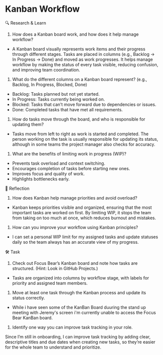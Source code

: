 # Kanban Workflow

🔍 Research & Learn

1. How does a Kanban board work, and how does it help manage workflow?

- A Kanban board visually represents work items and their progress through
  different stages. Tasks are placed in columns (e.g., Backlog → In Progress →
  Done) and moved as work progresses. It helps manage workflow by making the
  status of every task visible, reducing confusion, and improving team
  coordination.

1. What do the different columns on a Kanban board represent? (e.g., Backlog, In
   Progress, Blocked, Done)

- Backlog: Tasks planned but not yet started.
- In Progress: Tasks currently being worked on.
- Blocked: Tasks that can’t move forward due to dependencies or issues.
- Done: Completed tasks that have met all requirements.

1. How do tasks move through the board, and who is responsible for updating
   them?

- Tasks move from left to right as work is started and completed. The person
  working on the task is usually responsible for updating its status, although
  in some teams the project manager also checks for accuracy.

1. What are the benefits of limiting work in progress (WIP)?

- Prevents task overload and context switching.
- Encourages completion of tasks before starting new ones.
- Improves focus and quality of work.
- Highlights bottlenecks early.

📝 Reflection

1. How does Kanban help manage priorities and avoid overload?

- Kanban keeps priorities visible and organized, ensuring that the most
  important tasks are worked on first. By limiting WIP, it stops the team from
  taking on too much at once, which reduces burnout and mistakes.

1. How can you improve your workflow using Kanban principles?

- I can set a personal WIP limit for my assigned tasks and update statuses daily
  so the team always has an accurate view of my progress.

🛠️ Task

1. Check out Focus Bear’s Kanban board and note how tasks are structured. (Hint:
   Look in GitHub Projects.)

- Tasks are organized into columns by workflow stage, with labels for priority
  and assigned team members.

1. Move at least one task through the Kanban process and update its status
   correctly.

- While i have seen some of the KanBan Board duuring the stand up meeting with
  Jeremy's screen i'm currently unable to access the Focus Bear KanBan board.

1. Identify one way you can improve task tracking in your role.

Since I’m still in onboarding, I can improve task tracking by adding clear,
descriptive titles and due dates when creating new tasks, so they’re easier for
the whole team to understand and prioritize.
